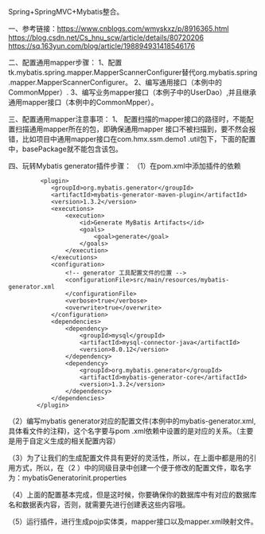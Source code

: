 Spring+SpringMVC+Mybatis整合。

一、参考链接：https://www.cnblogs.com/wmyskxz/p/8916365.html https://blog.csdn.net/Cs_hnu_scw/article/details/80720206
https://sq.163yun.com/blog/article/198894931418546176

二、配置通用mapper步骤：
1、配置tk.mybatis.spring.mapper.MapperScannerConfigurer替代org.mybatis.spring
.mapper.MapperScannerConfigurer。
2、编写通用接口（本例中的CommonMpper）.
3、编写业务mapper接口（本例子中的UserDao）,并且继承通用mapper接口（本例中的CommonMpper）。

三、配置通用mapper注意事项：
1、 配置扫描的mapper接口的路径时，不能配置扫描通用mapper所在的包，即确保通用mapper
接口不被扫描到，要不然会报错，比如项目中通用mapper接口在com.hmx.ssm.demo1
.util包下，下面的配置中，basePackage就不能包含该包。
      <bean class="tk.mybatis.spring.mapper.MapperScannerConfigurer">
          <!--//配置扫描的mapper接口的路径，这个和上面配置mybatis的org.mybatis.spring.mapper.MapperScannerConfigure一样-->
          <property name="basePackage" value="com.hmx.ssm.demo1.dao" />
          <property name="sqlSessionFactoryBeanName" value="sqlSessionFactory" />
      </bean>
      
      
四、玩转Mybatis generator插件步骤：
（1）在pom.xml中添加插件的依赖

             <plugin>
				<groupId>org.mybatis.generator</groupId>
				<artifactId>mybatis-generator-maven-plugin</artifactId>
				<version>1.3.2</version>
				<executions>
					<execution>
						<id>Generate MyBatis Artifacts</id>
						<goals>
							<goal>generate</goal>
						</goals>
					</execution>
				</executions>
				<configuration>
					<!-- generator 工具配置文件的位置 -->
					<configurationFile>src/main/resources/mybatis-generator.xml
					</configurationFile>
					<verbose>true</verbose>
					<overwrite>true</overwrite>
				</configuration>
				<dependencies>
					<dependency>
						<groupId>mysql</groupId>
						<artifactId>mysql-connector-java</artifactId>
						<version>8.0.12</version>
					</dependency>
					<dependency>
						<groupId>org.mybatis.generator</groupId>
						<artifactId>mybatis-generator-core</artifactId>
						<version>1.3.2</version>
					</dependency>
				</dependencies>
			</plugin>
			
（2）编写mybatis generator对应的配置文件(本例中的mybatis-generator.xml,具体看文件的注释)，这个名字要与pom
.xml依赖中设置的是对应的关系。（主要是用于自定义生成的相关配置内容）

（3）为了让我们的生成配置文件具有更好的灵活性，所以，在上面中都是用的引用方式，所以，在（2
）中的同级目录中创建一个便于修改的配置文件，取名字为：mybatisGeneratorinit.properties

（4）上面的配置基本完成，但是这时候，你要确保你的数据库中有对应的数据库名和数据表内容，否则，就需要先进行创建表这些内容哦。

（5）运行插件，进行生成pojp实体类，mapper接口以及mapper.xml映射文件。